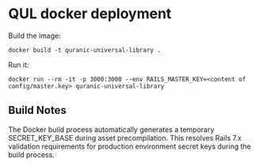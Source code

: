 # QUL docker deployment

Build the image:
```
docker build -t quranic-universal-library .
```

Run it:
```
docker run --rm -it -p 3000:3000 --env RAILS_MASTER_KEY=<content of config/master.key> quranic-universal-library
```

## Build Notes

The Docker build process automatically generates a temporary SECRET_KEY_BASE during asset precompilation. This resolves Rails 7.x validation requirements for production environment secret keys during the build process.